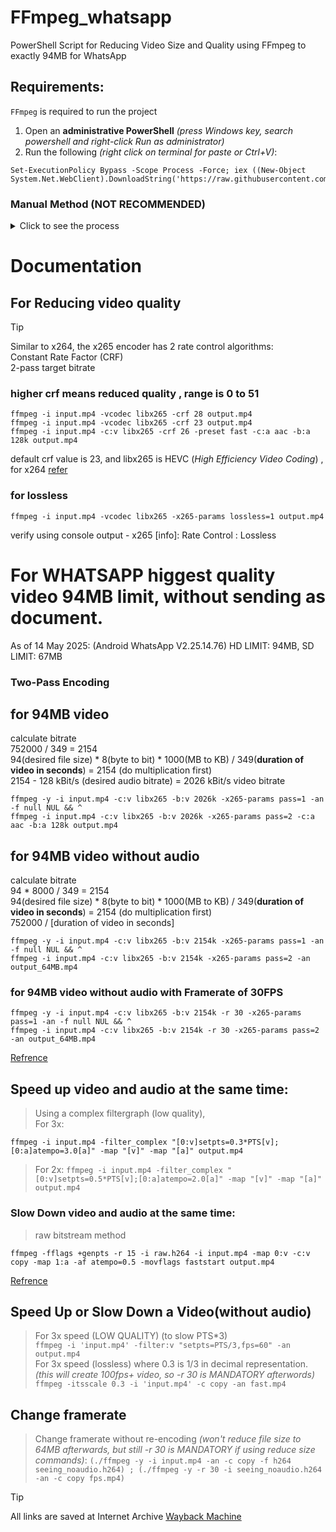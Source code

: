 # FFmpeg_whatsapp
PowerShell Script for Reducing Video Size and Quality using FFmpeg to exactly 94MB for WhatsApp  
## Requirements:  
```FFmpeg``` is required to run the project  
1. Open an **administrative PowerShell** *(press Windows key, search powershell and right-click Run as administrator)*
2. Run the following *(right click on terminal for paste or Ctrl+V)*: 
```
Set-ExecutionPolicy Bypass -Scope Process -Force; iex ((New-Object System.Net.WebClient).DownloadString('https://raw.githubusercontent.com/ankitT20/FFmpeg_whatsapp/refs/heads/main/ReduceVideoQuality.ps1'))
```
<!-- If you want to install yt-dlp: ```choco install yt-dlp``` -->
### Manual Method (NOT RECOMMENDED)  
<details>
<summary>Click to see the process</summary>
### Download ffmpeg via Official website: 
[FFmpeg download website for windows](https://www.gyan.dev/ffmpeg/builds/#release-builds)  
[Direct Download link](https://www.gyan.dev/ffmpeg/builds/ffmpeg-release-full.7z) use [7-Zip](https://www.7-zip.org) for extraction.
ffmpeg.exe will be inside ```bin``` folder, copy the folder path including bin.  
Search Environment Variables open ```Edit the system environment variables```, Go to Environment Variables, Under System variables(bottom box), double click ```Path```, click New, paste folder path, click ok, ok.  
### Instructions to run ReduceVideoQuality.ps1:
1. Download ReduceVideoQuality.ps1 file *from github*
>    - *OR  Download Repository as Zip and Extract*
>    - *OR ```git clone https://github.com/ankitT20/FFmpeg_whatsapp.git```*
2. Ensure *ReduceVideoQuality.ps1* and input video file are all in same directory/*folder*.
3. Right click *ReduceVideoQuality.ps1*, click **Run with PowerShell**.
>    - *OR Open PowerShell, navigate to the directory containing the script, and run it using ```.\ReduceVideoQuality.ps1```.*
4. Follow the prompts to provide the filename and select options.  

> [!NOTE]
> If running scripts is dissabled on your system, search powershell, *Right click and 'Run as Administrator'*, and run the following:  ```Set-ExecutionPolicy Bypass -Scope Process```  
  
> [!TIP]
<!-- > After work is completed: ```Set-ExecutionPolicy -ExecutionPolicy Undefined```   -->
> To view all policy: ```Get-ExecutionPolicy -List```  
</details>

# Documentation
## For Reducing video quality
> [!TIP]
> Similar to x264, the x265 encoder has 2 rate control algorithms:  
> Constant Rate Factor (CRF)  
> 2-pass target bitrate  
### higher crf means reduced quality , range is 0 to 51
```
ffmpeg -i input.mp4 -vcodec libx265 -crf 28 output.mp4
ffmpeg -i input.mp4 -vcodec libx265 -crf 23 output.mp4
ffmpeg -i input.mp4 -c:v libx265 -crf 26 -preset fast -c:a aac -b:a 128k output.mp4
```
default crf value is 23, and libx265 is HEVC (*High Efficiency Video Coding*) , for x264 [refer](https://unix.stackexchange.com/questions/28803/how-can-i-reduce-a-videos-size-with-ffmpeg)

### for lossless
```
ffmpeg -i input.mp4 -vcodec libx265 -x265-params lossless=1 output.mp4
```
verify using console output - x265 [info]: Rate Control                        : Lossless


# For WHATSAPP higgest quality video 94MB limit, without sending as document.
As of 14 May 2025: (Android WhatsApp V2.25.14.76) HD LIMIT: 94MB, SD LIMIT: 67MB
### Two-Pass Encoding
## for 94MB video
calculate bitrate  
752000 / 349 = 2154  
94(desired file size) * 8(byte to bit) * 1000(MB to KB) / 349(**duration of video in seconds**) = 2154 (do multiplication first)  
2154 - 128 kBit/s (desired audio bitrate) = 2026 kBit/s video bitrate
```
ffmpeg -y -i input.mp4 -c:v libx265 -b:v 2026k -x265-params pass=1 -an -f null NUL && ^
ffmpeg -i input.mp4 -c:v libx265 -b:v 2026k -x265-params pass=2 -c:a aac -b:a 128k output.mp4
```
## for 94MB video without audio
calculate bitrate  
94 * 8000 / 349 = 2154  
94(desired file size) * 8(byte to bit) * 1000(MB to KB) / 349(**duration of video in seconds**) = 2154 (do multiplication first)  
752000 / [duration of video in seconds]
```
ffmpeg -y -i input.mp4 -c:v libx265 -b:v 2154k -x265-params pass=1 -an -f null NUL && ^
ffmpeg -i input.mp4 -c:v libx265 -b:v 2154k -x265-params pass=2 -an output_64MB.mp4
```
### for 94MB video without audio with Framerate of 30FPS
```
ffmpeg -y -i input.mp4 -c:v libx265 -b:v 2154k -r 30 -x265-params pass=1 -an -f null NUL && ^
ffmpeg -i input.mp4 -c:v libx265 -b:v 2154k -r 30 -x265-params pass=2 -an output_64MB.mp4
```
[Refrence](https://trac.ffmpeg.org/wiki/Encode/H.265#Ratecontrolmodes)  

## Speed up video and audio at the same time:
> Using a complex filtergraph (low quality),  
> For 3x: 
```
ffmpeg -i input.mp4 -filter_complex "[0:v]setpts=0.3*PTS[v];[0:a]atempo=3.0[a]" -map "[v]" -map "[a]" output.mp4
```
> For 2x: ```ffmpeg -i input.mp4 -filter_complex "[0:v]setpts=0.5*PTS[v];[0:a]atempo=2.0[a]" -map "[v]" -map "[a]" output.mp4```  

### Slow Down video and audio at the same time:
> raw bitstream method
```
ffmpeg -fflags +genpts -r 15 -i raw.h264 -i input.mp4 -map 0:v -c:v copy -map 1:a -af atempo=0.5 -movflags faststart output.mp4
```
[Refrence](https://trac.ffmpeg.org/wiki/How%20to%20speed%20up%20/%20slow%20down%20a%20video)  

## Speed Up or Slow Down a Video(without audio)  
> For 3x speed (LOW QUALITY) (to slow PTS*3)  
```ffmpeg -i 'input.mp4' -filter:v "setpts=PTS/3,fps=60" -an output.mp4```  
> For 3x speed (lossless) where 0.3 is 1/3 in decimal representation. *(this will create 100fps+ video, so -r 30 is MANDATORY afterwords)*  
```ffmpeg -itsscale 0.3 -i 'input.mp4' -c copy -an fast.mp4```  
  
## Change framerate  
> Change framerate without re-encoding *(won't reduce file size to 64MB afterwards, but still -r 30 is MANDATORY if using reduce size commands)*:  ```(./ffmpeg -y -i input.mp4 -an -c copy -f h264 seeing_noaudio.h264) ; (./ffmpeg -y -r 30 -i seeing_noaudio.h264 -an -c copy fps.mp4)```  
  
> [!TIP]
> All links are saved at Internet Archive [Wayback Machine](https://web.archive.org)
